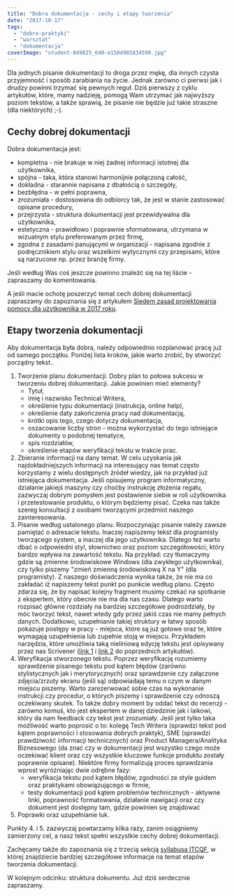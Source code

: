```yaml
---
title: "Dobra dokumentacja - cechy i etapy tworzenia"
date: "2017-10-17"
tags:
  - "dobre-praktyki"
  - "warsztat"
  - "dokumentacja"
coverImage: "student-849825_640-e1504985834598.jpg"
---
```


Dla jednych pisanie dokumentacji to droga przez mękę, dla innych czysta
przyjemność i sposób zarabiania na życie. Jednak zarówno ci pierwsi jak i drudzy
powinni trzymać się pewnych reguł. Dziś pierwszy z cyklu artykułów, które, mamy
nadzieję, pomogą Wam utrzymać jak najwyższy poziom tekstów, a także sprawią, że
pisanie nie będzie już takie straszne (dla niektórych) ;-).

## Cechy dobrej dokumentacji

Dobra dokumentacja jest:

- kompletna - nie brakuje w niej żadnej informacji istotnej dla użytkownika,
- spójna - taka, która stanowi harmonijnie połączoną całość,
- dokładna - starannie napisana z dbałością o szczegóły,
- bezbłędna - w pełni poprawna,
- zrozumiała - dostosowana do odbiorcy tak, że jest w stanie zastosować opisane
  procedury,
- przejrzysta - struktura dokumentacji jest przewidywalna dla użytkownika,
- estetyczna - prawidłowo i poprawnie sformatowana, utrzymana w wizualnym stylu
  preferowanym przez firmę,
- zgodna z zasadami panującymi w organizacji - napisana zgodnie z podręcznikiem
  stylu oraz wszelkimi wytycznymi czy przepisami, które są narzucone np. przez
  branżę firmy.

Jeśli według Was coś jeszcze powinno znaleźć się na tej liście - zapraszamy do
komentowania.

A jeśli macie ochotę poszerzyć temat cech dobrej dokumentacji zapraszamy do
zapoznania się z artykułem
[Siedem zasad projektowania pomocy dla użytkownika w 2017 roku](http://techwriter.pl/siedem-zasad-projektowania-pomocy-dla-uzytkownika-w-2017-roku/).

## Etapy tworzenia dokumentacji

Aby dokumentacja była dobra, należy odpowiednio rozplanować pracę już od samego
początku. Poniżej lista kroków, jakie warto zrobić, by stworzyć porządny tekst..

1. Tworzenie planu dokumentacji. Dobry plan to połowa sukcesu w tworzeniu dobrej
   dokumentacji. Jakie powinien mieć elementy?
   - Tytuł,
   - imię i nazwisko Technical Writera,
   - określenie typu dokumentacji (instrukcja, online help),
   - określenie daty zakończenia pracy nad dokumentacją,
   - krótki opis tego, czego dotyczy dokumentacja,
   - oszacowanie liczby stron - można wykorzystać do tego istniejące dokumenty o
     podobnej tematyce,
   - spis rozdziałów,
   - określenie etapów weryfikacji tekstu w trakcie prac.
2. Zbieranie informacji na dany temat. W celu uzyskania jak najdokładniejszych
   informacji na interesujący nas temat często korzystamy z wielu dostępnych
   źródeł wiedzy, jak na przykład już istniejąca dokumentacja. Jeśli opisujemy
   program informatyczny, działanie jakiejś maszyny czy choćby instrukcję
   złożenia regału, zazwyczaj dobrym pomysłem jest postawienie siebie w roli
   użytkownika i przetestowanie produktu, o którym będziemy pisać. Czeka nas
   także szereg konsultacji z osobami tworzącymi przedmiot naszego
   zainteresowania.
3. Pisanie według ustalonego planu. Rozpoczynając pisanie należy zawsze pamiętać
   o adresacie tekstu. Inaczej napiszemy tekst dla programisty tworzącego
   system, a inaczej dla jego użytkownika. Dlatego też warto dbać o odpowiedni
   styl, słownictwo oraz poziom szczegółowości, który bardzo wpływa na zawartość
   tekstu. Na przykład: czy tłumaczymy gdzie są zmienne środowiskowe Windows
   (dla zwykłego użytkownika), czy tylko piszemy "zmień zmienną środowiskową X
   na Y" (dla programisty). Z naszego doświadczenia wynika także, że nie ma co
   zakładać iż napiszemy tekst punkt po punkcie według planu. Często zdarza się,
   że by napisać kolejny fragment musimy czekać na spotkanie z ekspertem, który
   obecnie nie ma dla nas czasu. Dlatego warto rozpisać główne rozdziały na
   bardziej szczegółowe podrozdziały, by móc tworzyć tekst, nawet wtedy gdy
   przez jakiś czas nie mamy pełnych danych. Dodatkowo, uzupełnianie takiej
   struktury w łatwy sposób pokazuje postępy w pracy - miejsca, które są już
   gotowe oraz te, które wymagają uzupełnienia lub zupełnie stoją w miejscu.
   Przykładem narzędzia, które umożliwia taką nieliniową edycję tekstu jest
   opisywany przez nas Scrivener
   ([link 1](http://techwriter.pl/scrivener-opis-narzedzia/) i
   [link 2](http://techwriter.pl/gdy-cos-mi-chodzi-po-glowie/) do poprzednich
   artykułów).
4. Weryfikacja stworzonego tekstu. Poprzez weryfikację rozumiemy sprawdzenie
   pisanego tekstu pod kątem błędów (zarówno stylistycznych jak i
   merytorycznych) oraz sprawdzenie czy załączone zdjęcia/zrzuty ekranu (jeśli
   są) odpowiadają temu o czym w danym miejscu piszemy. Warto zarezerwować sobie
   czas na wykonanie instrukcji czy procedur, o których piszemy i sprawdzenie
   czy odnoszą oczekiwany skutek. To także dobry moment by oddać tekst do
   recenzji - zarówno komuś, kto jest ekspertem w danej dziedzinie jak i
   laikowi, który da nam feedback czy tekst jest zrozumiały. Jeśli jest tylko
   taka możliwość warto poprosić o to: kolegę Tech Writera (sprawdzi tekst pod
   kątem poprawności i stosowania dobrych praktyk), SME (sprawdzi prawdziwość
   informacji technicznych) oraz Product Managera/Analityka Biznesowego (da znać
   czy w dokumentacji jest wszystko czego może oczekiwać klient oraz czy
   wszystkie kluczowe funkcje produktu zostały poprawnie opisane). Niektóre
   firmy formalizują proces sprawdzania wprost wyróżniając dwie odrębne fazy:
   - weryfikacja tekstu pod kątem błędów, zgodności ze style guidem oraz
     praktykami obowiązującego w firmie,
   - testy dokumentacji pod kątem problemów technicznych - aktywne linki,
     poprawność formatowania, działanie nawigacji oraz czy dokument jest
     dostępny tam, gdzie powinien się znajdować
5. Poprawki oraz uzupełnianie luk.

Punkty 4. i 5. zazwyczaj powtarzamy kilka razy, zanim osiągniemy zamierzony cel,
a nasz tekst spełni wszystkie cechy dobrej dokumentacji.

Zachęcamy także do zapoznania się z trzecią sekcją
[syllabusa ITCQF](http://itcqf.org/wp-content/uploads/2015/04/ITCQF_Syllabus_v1_02Dec2014.pdf),
w której znajdziecie bardziej szczegółowe informacje na temat etapów tworzenia
dokumentacji.

W kolejnym odcinku: struktura dokumentu. Już dziś serdecznie zapraszamy.
